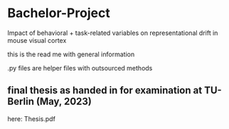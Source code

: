 # Bachelor-Project
Impact of behavioral + task-related variables on representational drift in mouse visual cortex

this is the read me with general information

.py files are helper files with outsourced methods


## final thesis as handed in for examination at TU-Berlin (May, 2023)  
here: Thesis.pdf
